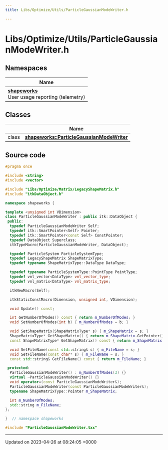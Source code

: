 ```yaml
---
title: Libs/Optimize/Utils/ParticleGaussianModeWriter.h

---
```


# Libs/Optimize/Utils/ParticleGaussianModeWriter.h



## Namespaces

| Name           |
| -------------- |
| **[shapeworks](../Namespaces/namespaceshapeworks.md)** <br>User usage reporting (telemetry)  |

## Classes

|                | Name           |
| -------------- | -------------- |
| class | **[shapeworks::ParticleGaussianModeWriter](../Classes/classshapeworks_1_1ParticleGaussianModeWriter.md)**  |




## Source code

```cpp
#pragma once

#include <string>
#include <vector>

#include "Libs/Optimize/Matrix/LegacyShapeMatrix.h"
#include "itkDataObject.h"

namespace shapeworks {

template <unsigned int VDimension>
class ParticleGaussianModeWriter : public itk::DataObject {
 public:
  typedef ParticleGaussianModeWriter Self;
  typedef itk::SmartPointer<Self> Pointer;
  typedef itk::SmartPointer<const Self> ConstPointer;
  typedef DataObject Superclass;
  itkTypeMacro(ParticleGaussianModeWriter, DataObject);

  typedef ParticleSystem ParticleSystemType;
  typedef LegacyShapeMatrix ShapeMatrixType;
  typedef typename ShapeMatrixType::DataType DataType;

  typedef typename ParticleSystemType::PointType PointType;
  typedef vnl_vector<DataType> vnl_vector_type;
  typedef vnl_matrix<DataType> vnl_matrix_type;

  itkNewMacro(Self);

  itkStaticConstMacro(Dimension, unsigned int, VDimension);

  void Update() const;

  int GetNumberOfModes() const { return m_NumberOfModes; }
  void SetNumberOfModes(int b) { m_NumberOfModes = b; }

  void SetShapeMatrix(ShapeMatrixType* s) { m_ShapeMatrix = s; }
  ShapeMatrixType* GetShapeMatrix() { return m_ShapeMatrix.GetPointer(); }
  const ShapeMatrixType* GetShapeMatrix() const { return m_ShapeMatrix.GetPointer(); }

  void SetFileName(const std::string& s) { m_FileName = s; }
  void SetFileName(const char* s) { m_FileName = s; }
  const std::string& GetFileName() const { return m_FileName; }

 protected:
  ParticleGaussianModeWriter() : m_NumberOfModes(3) {}
  virtual ~ParticleGaussianModeWriter() {}
  void operator=(const ParticleGaussianModeWriter&);
  ParticleGaussianModeWriter(const ParticleGaussianModeWriter&);
  typename ShapeMatrixType::Pointer m_ShapeMatrix;

  int m_NumberOfModes;
  std::string m_FileName;
};

}  // namespace shapeworks

#include "ParticleGaussianModeWriter.txx"
```


-------------------------------

Updated on 2023-04-26 at 08:24:05 +0000
